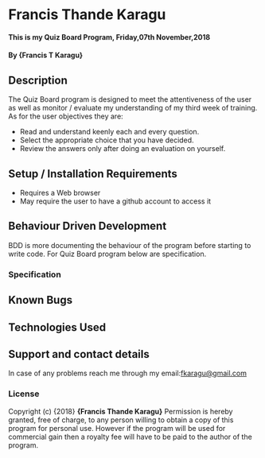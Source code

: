 # Francis Thande Karagu
#### This is my Quiz Board Program, Friday,07th November,2018
#### By **{Francis T Karagu}**

## Description

The Quiz Board program is designed to meet the attentiveness of the user as well as monitor / evaluate my understanding of my third week of training. As for the user objectives they are:

* Read and understand keenly each and every question.
* Select the appropriate choice that you have decided.
* Review the answers only after doing an evaluation on yourself.

## Setup / Installation Requirements
* Requires a Web browser
* May require the user to have a github account to access it

## Behaviour Driven Development
BDD is more documenting the behaviour of the program before starting to write code. For Quiz Board program below are specification.

### Specification


## Known Bugs


## Technologies Used


## Support and contact details
In case of any problems reach me through my email:fkaragu@gmail.com

### License
Copyright (c) {2018} **{Francis Thande Karagu}**
Permission is hereby granted, free of charge, to any person willing to obtain a copy of this program for personal use. However if the program will be used for commercial gain then a royalty fee will have to be paid to the author of the program.
